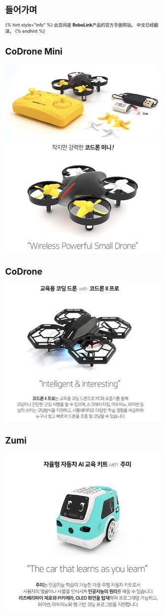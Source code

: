# 들어가며

{% hint style="info" %}
此空间是 **RoboLink**产品的官方手册网站。 中文已经翻译。
{% endhint %}

# CoDrone Mini

![CoDrone Mini](./img/001.jpg)
![CoDrone Mini](./img/002.jpg)

# CoDrone

![CoDrone](./img/003.jpg)

# Zumi

![Zumi](./img/004.jpg)

